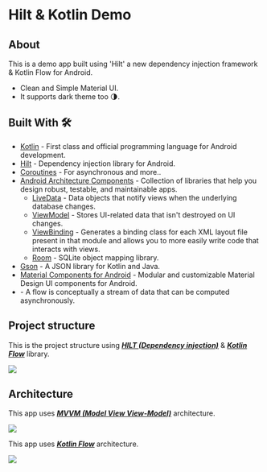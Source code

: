 # Hilt & Kotlin Demo


## About
This is a demo app built using 'Hilt' a new dependency injection framework & Kotlin Flow for Android.
- Clean and Simple Material UI.
- It supports dark theme too 🌗.

## Built With 🛠
- [Kotlin](https://kotlinlang.org/) - First class and official programming language for Android development.
- [Hilt](https://developer.android.com/training/dependency-injection/hilt-jetpack) - Dependency injection library for Android.
- [Coroutines](https://kotlinlang.org/docs/reference/coroutines-overview.html) - For asynchronous and more..
- [Android Architecture Components](https://developer.android.com/topic/libraries/architecture) - Collection of libraries that help you design robust, testable, and maintainable apps.
  - [LiveData](https://developer.android.com/topic/libraries/architecture/livedata) - Data objects that notify views when the underlying database changes.
  - [ViewModel](https://developer.android.com/topic/libraries/architecture/viewmodel) - Stores UI-related data that isn't destroyed on UI changes.
  - [ViewBinding](https://developer.android.com/topic/libraries/view-binding) - Generates a binding class for each XML layout file present in that module and allows you to more easily write code that interacts with views.
  - [Room](https://developer.android.com/topic/libraries/architecture/room) - SQLite object mapping library.
- [Gson](https://github.com/google/gson) - A JSON library for Kotlin and Java.
- [Material Components for Android](https://github.com/material-components/material-components-android) - Modular and customizable Material Design UI components for Android.
- []() -  A flow is conceptually a stream of data that can be computed asynchronously.


## Project structure
This is the project structure using [***HILT (Dependency injection)***](https://developer.android.com/training/dependency-injection/hilt-jetpack) &  [***Kotlin Flow***](https://developer.android.com/kotlin/flow) library.

![](https://github.com/iambaljeet/JetPackHiltDemo/blob/master/art/folder_structure.PNG)

## Architecture
This app uses [***MVVM (Model View View-Model)***](https://developer.android.com/jetpack/docs/guide#recommended-app-arch) architecture.

![](https://developer.android.com/topic/libraries/architecture/images/final-architecture.png)


This app uses [***Kotlin Flow***](https://developer.android.com/jetpack/docs/guide#recommended-app-arch) architecture.

![](https://developer.android.com/static/images/kotlin/flow/flow-entities.png)



